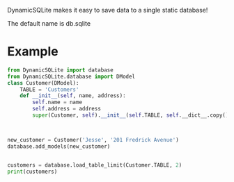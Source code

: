 
DynamicSQLite makes it easy to save data to a single static database!

The default name is db.sqlite

# Example
```python
from DynamicSQLite import database
from DynamicSQLite.database import DModel
class Customer(DModel):
    TABLE = 'Customers'
    def __init__(self, name, address):
        self.name = name
        self.address = address
        super(Customer, self).__init__(self.TABLE, self.__dict__.copy())



new_customer = Customer('Jesse', '201 Fredrick Avenue')
database.add_models(new_customer)


customers = database.load_table_limit(Customer.TABLE, 2)
print(customers)
```

